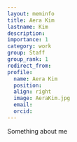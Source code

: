```yaml
---
layout: meminfo
title: Aera Kim
lastname: Kim
description:
importance: 1
category: work
group: Staff
group_rank: 1
redirect_from:
profile:
  name: Aera Kim
  position:
  align: right
  image: AeraKim.jpg
  email:
  orcid:
---
```



Something about me
<!--stackedit_data:
eyJoaXN0b3J5IjpbLTMwNTAwOTA5OF19
-->
